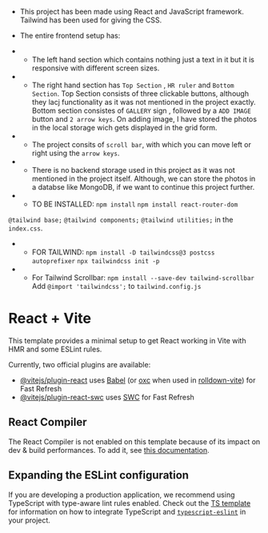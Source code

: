 - This project has been made using React and JavaScript framework. Tailwind has been used for giving the CSS. 
- The entire frontend setup has:
- - The left hand section which contains nothing just a text in it but it is responsive with different screen sizes.
- - The right hand section has `Top Section` , `HR ruler` and `Bottom Section`. Top Section consists of three clickable buttons, although they lacj functionality as it was not mentioned in the project exactly. Bottom section consistes of `GALLERY` sign , followed by a `ADD IMAGE` button and `2 arrow keys`. On adding image, I have stored the photos in the local storage wich gets displayed in the grid form.
- - The project consits of `scroll bar`, with which you can move left or right using the `arrow keys`.

- - There is no backend storage used in this project as it was not mentioned in the project itself. Although, we can store the photos in a databse like MongoDB, if we want to continue this project further.

- - TO BE INSTALLED:
`npm install`
`npm install react-router-dom`
<!-- 
/** 
@type {import('tailwindcss').Config} */
  export default {`
  content: [
    "./index.html",
    "./src/**/*.{js,ts,jsx,tsx}",
  ],
  theme: {
    extend: {},
  },
  plugins: [],


  Add this to tailwind.config.js file.
} -->

`@tailwind base;`
`@tailwind components;`
`@tailwind utilities;`  in the `index.css`.

- - FOR TAILWIND:
`npm install -D tailwindcss@3 postcss autoprefixer`
`npx tailwindcss init -p`

- - For Tailwind Scrollbar:
`npm install --save-dev tailwind-scrollbar`
Add `@import 'tailwindcss';` to `tailwind.config.js`


# React + Vite

This template provides a minimal setup to get React working in Vite with HMR and some ESLint rules.

Currently, two official plugins are available:

- [@vitejs/plugin-react](https://github.com/vitejs/vite-plugin-react/blob/main/packages/plugin-react) uses [Babel](https://babeljs.io/) (or [oxc](https://oxc.rs) when used in [rolldown-vite](https://vite.dev/guide/rolldown)) for Fast Refresh
- [@vitejs/plugin-react-swc](https://github.com/vitejs/vite-plugin-react/blob/main/packages/plugin-react-swc) uses [SWC](https://swc.rs/) for Fast Refresh

## React Compiler

The React Compiler is not enabled on this template because of its impact on dev & build performances. To add it, see [this documentation](https://react.dev/learn/react-compiler/installation).

## Expanding the ESLint configuration

If you are developing a production application, we recommend using TypeScript with type-aware lint rules enabled. Check out the [TS template](https://github.com/vitejs/vite/tree/main/packages/create-vite/template-react-ts) for information on how to integrate TypeScript and [`typescript-eslint`](https://typescript-eslint.io) in your project.
